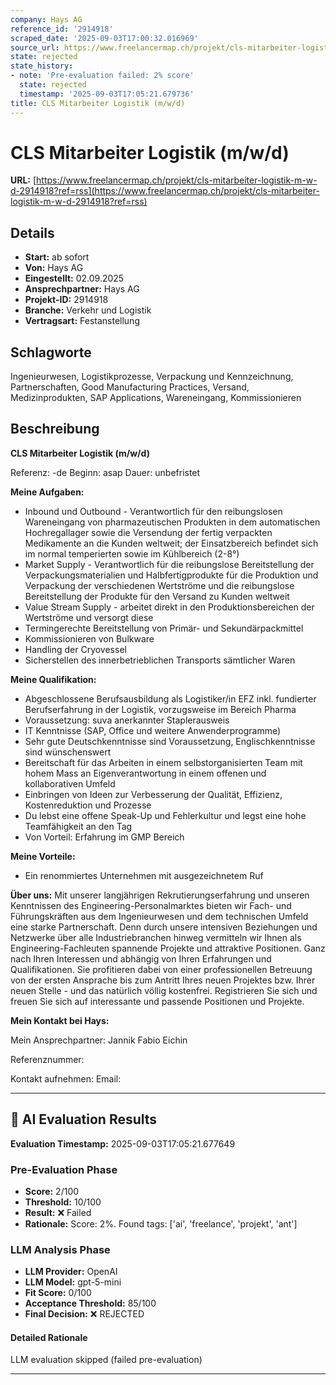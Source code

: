 ```yaml
---
company: Hays AG
reference_id: '2914918'
scraped_date: '2025-09-03T17:00:32.016969'
source_url: https://www.freelancermap.ch/projekt/cls-mitarbeiter-logistik-m-w-d-2914918?ref=rss
state: rejected
state_history:
- note: 'Pre-evaluation failed: 2% score'
  state: rejected
  timestamp: '2025-09-03T17:05:21.679736'
title: CLS Mitarbeiter Logistik (m/w/d)
---
```



# CLS Mitarbeiter Logistik (m/w/d)
**URL:** [https://www.freelancermap.ch/projekt/cls-mitarbeiter-logistik-m-w-d-2914918?ref=rss](https://www.freelancermap.ch/projekt/cls-mitarbeiter-logistik-m-w-d-2914918?ref=rss)
## Details
- **Start:** ab sofort
- **Von:** Hays AG
- **Eingestellt:** 02.09.2025
- **Ansprechpartner:** Hays AG
- **Projekt-ID:** 2914918
- **Branche:** Verkehr und Logistik
- **Vertragsart:** Festanstellung

## Schlagworte
Ingenieurwesen, Logistikprozesse, Verpackung und Kennzeichnung, Partnerschaften, Good Manufacturing Practices, Versand, Medizinprodukten, SAP Applications, Wareneingang, Kommissionieren

## Beschreibung
**CLS Mitarbeiter Logistik (m/w/d)**

Referenz: -de
Beginn: asap
Dauer: unbefristet

**Meine Aufgaben:**

- Inbound und Outbound - Verantwortlich für den reibungslosen Wareneingang von pharmazeutischen Produkten in dem automatischen Hochregallager sowie die Versendung der fertig verpackten Medikamente an die Kunden weltweit; der Einsatzbereich befindet sich im normal temperierten sowie im Kühlbereich (2-8°)
- Market Supply - Verantwortlich für die reibungslose Bereitstellung der Verpackungsmaterialien und Halbfertigprodukte für die Produktion und Verpackung der verschiedenen Wertströme und die reibungslose Bereitstellung der Produkte für den Versand zu Kunden weltweit
- Value Stream Supply - arbeitet direkt in den Produktionsbereichen der Wertströme und versorgt diese
- Termingerechte Bereitstellung von Primär- und Sekundärpackmittel
- Kommissionieren von Bulkware
- Handling der Cryovessel
- Sicherstellen des innerbetrieblichen Transports sämtlicher Waren

**Meine Qualifikation:**

- Abgeschlossene Berufsausbildung als Logistiker/in EFZ inkl. fundierter Berufserfahrung in der Logistik, vorzugsweise im Bereich Pharma
- Voraussetzung: suva anerkannter Staplerausweis
- IT Kenntnisse (SAP, Office und weitere Anwenderprogramme)
- Sehr gute Deutschkenntnisse sind Voraussetzung, Englischkenntnisse sind wünschenswert
- Bereitschaft für das Arbeiten in einem selbstorganisierten Team mit hohem Mass an Eigenverantwortung in einem offenen und kollaborativen Umfeld
- Einbringen von Ideen zur Verbesserung der Qualität, Effizienz, Kostenreduktion und Prozesse
- Du lebst eine offene Speak-Up und Fehlerkultur und legst eine hohe Teamfähigkeit an den Tag
- Von Vorteil: Erfahrung im GMP Bereich

**Meine Vorteile:**

- Ein renommiertes Unternehmen mit ausgezeichnetem Ruf

**Über uns:**
Mit unserer langjährigen Rekrutierungserfahrung und unseren Kenntnissen des Engineering-Personalmarktes bieten wir Fach- und Führungskräften aus dem Ingenieurwesen und dem technischen Umfeld eine starke Partnerschaft. Denn durch unsere intensiven Beziehungen und Netzwerke über alle Industriebranchen hinweg vermitteln wir Ihnen als Engineering-Fachleuten spannende Projekte und attraktive Positionen. Ganz nach Ihren Interessen und abhängig von Ihren Erfahrungen und Qualifikationen.
Sie profitieren dabei von einer professionellen Betreuung von der ersten Ansprache bis zum Antritt Ihres neuen Projektes bzw. Ihrer neuen Stelle - und das natürlich völlig kostenfrei.
Registrieren Sie sich und freuen Sie sich auf interessante und passende Positionen und Projekte.

**Mein Kontakt bei Hays:**

Mein Ansprechpartner:
Jannik Fabio Eichin

Referenznummer:

Kontakt aufnehmen:
Email:

---

## 🤖 AI Evaluation Results

**Evaluation Timestamp:** 2025-09-03T17:05:21.677649

### Pre-Evaluation Phase
- **Score:** 2/100
- **Threshold:** 10/100
- **Result:** ❌ Failed
- **Rationale:** Score: 2%. Found tags: ['ai', 'freelance', 'projekt', 'ant']

### LLM Analysis Phase
- **LLM Provider:** OpenAI
- **LLM Model:** gpt-5-mini
- **Fit Score:** 0/100
- **Acceptance Threshold:** 85/100
- **Final Decision:** ❌ REJECTED

#### Detailed Rationale
LLM evaluation skipped (failed pre-evaluation)

---
